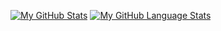 [![My GitHub Stats](https://github-readme-stats.vercel.app/api/?username=Romina-Degan&count_private=true&theme=tokyonight&showicons=true)]()
[![My GitHub Language Stats](https://github-readme-stats.vercel.app/api/top-langs/?username=Romina-Degan&langs_count=5&theme=tokyonight)]()

